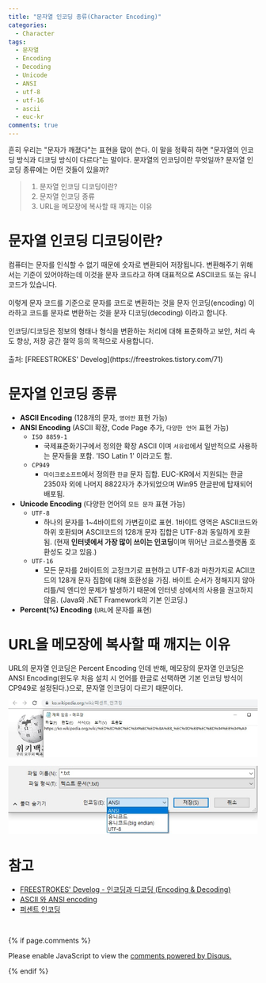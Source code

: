 ```yaml
---
title: "문자열 인코딩 종류(Character Encoding)"
categories:
  - Character
tags:
  - 문자열
  - Encoding
  - Decoding
  - Unicode
  - ANSI
  - utf-8
  - utf-16
  - ascii
  - euc-kr
comments: true
---
```


흔히 우리는 "문자가 깨졌다"는 표현을 많이 쓴다. 이 말을 정확히 하면 "문자열의 인코딩 방식과 디코딩 방식이 다르다"는 말이다. 문자열의 인코딩이란 무엇일까? 문자열 인코딩 종류에는 어떤 것들이 있을까?

> 1. 문자열 인코딩 디코딩이란?
> 2. 문자열 인코딩 종류
> 3. URL을 메모장에 복사할 때 깨지는 이유


# 문자열 인코딩 디코딩이란?

<div class="notice">
컴퓨터는 문자를 인식할 수 없기 때문에 숫자로 변환되어 저장됩니다. 변환해주기 위해서는 기준이 있어야하는데 이것을 문자 코드라고 하며 대표적으로 ASCII코드 또는 유니코드가 있습니다.<br>
<br>
이렇게 문자 코드를 기준으로 문자를 코드로 변환하는 것을 문자 인코딩(encoding) 이라하고 코드를 문자로 변환하는 것을 문자 디코딩(decoding) 이라고 합니다.<br>
<br>
인코딩/디코딩은 정보의 형태나 형식을 변환하는 처리에 대해 표준화하고 보안, 처리 속도 향상, 저장 공간 절약 등의 목적으로 사용합니다.<br>
<br>
출처: [FREESTROKES' Develog](https://freestrokes.tistory.com/71)
</div>

# 문자열 인코딩 종류

- **ASCII Encoding** (128개의 문자, `영어만` 표현 가능)
- **ANSI Encoding** (ASCII 확장, Code Page 추가, `다양한 언어` 표현 가능)
  - `ISO 8859-1`
    - 국제표준화기구에서 정의한 확장 ASCII 이며 `서유럽`에서 일반적으로 사용하는 문자들을 포함. 'ISO Latin 1' 이라고도 함.
  - `CP949`
    - `마이크로소프트`에서 정의한 `한글` 문자 집합. EUC-KR에서 지원되는 한글 2350자 외에 나머지 8822자가 추가되었으며 Win95 한글판에 탑재되어 배포됨.
- **Unicode Encoding** (다양한 언어의 `모든 문자` 표현 가능)
  - `UTF-8`
    - 하나의 문자를 1~4바이트의 가변길이로 표현. 1바이트 영역은 ASCII코드와 하위 호환되며 ASCII코드의 128개 문자 집합은 UTF-8과 동일하게 호환됨. (현재 **인터넷에서 가장 많이 쓰이는 인코딩**이며 뛰어난 크로스플랫폼 호환성도 갖고 있음.)
  - `UTF-16`
    - 모든 문자를 2바이트의 고정크기로 표현하고 UTF-8과 마찬가지로 ACII코드의 128개 문자 집합에 대해 호환성을 가짐. 바이트 순서가 정해지지 않아 리틀/빅 엔디안 문제가 발생하기 때문에 인터넷 상에서의 사용을 권고하지 않음. (Java와 .NET Framework의 기본 인코딩.)
- **Percent(%) Encoding** (`URL`에 문자를 표현)


# URL을 메모장에 복사할 때 깨지는 이유

URL의 문자열 인코딩은 Percent Encoding 인데 반해, 메모장의 문자열 인코딩은 ANSI Encoding(윈도우 처음 설치 시 언어를 한글로 선택하면 기본 인코딩 방식이 CP949로 설정된다.)으로, 문자열 인코딩이 다르기 때문이다.

<center><p><img src="/assets/2018-08-14-post-character_encoding/URL.jpg"></p></center>

<center><p><img src="/assets/2018-08-14-post-character_encoding/ANSI.jpg"></p></center>

# 참고
- [FREESTROKES' Develog - 인코딩과 디코딩 (Encoding & Decoding)](https://freestrokes.tistory.com/71)
- [ASCII 와 ANSI encoding](https://pragp.tistory.com/entry/ASCII-%EC%99%80-ANSI-encoding)
- [퍼센트 인코딩](https://ko.wikipedia.org/wiki/%ED%8D%BC%EC%84%BC%ED%8A%B8_%EC%9D%B8%EC%BD%94%EB%94%A9)

<br>

{% if page.comments %}

<div id="disqus_thread"></div>
<script>

/**
*  RECOMMENDED CONFIGURATION VARIABLES: EDIT AND UNCOMMENT THE SECTION BELOW TO INSERT DYNAMIC VALUES FROM YOUR PLATFORM OR CMS.
*  LEARN WHY DEFINING THESE VARIABLES IS IMPORTANT: https://disqus.com/admin/universalcode/#configuration-variables*/
/*
var disqus_config = function () {
this.page.url = PAGE_URL;  // Replace PAGE_URL with your page's canonical URL variable
this.page.identifier = PAGE_IDENTIFIER; // Replace PAGE_IDENTIFIER with your page's unique identifier variable
};
*/
(function() { // DON'T EDIT BELOW THIS LINE
var d = document, s = d.createElement('script');
s.src = 'https://https-c0msherl0ck-github-io.disqus.com/embed.js';
s.setAttribute('data-timestamp', +new Date());
(d.head || d.body).appendChild(s);
})();
</script>
<noscript>Please enable JavaScript to view the <a href="https://disqus.com/?ref_noscript">comments powered by Disqus.</a></noscript>
                            
{% endif %}
